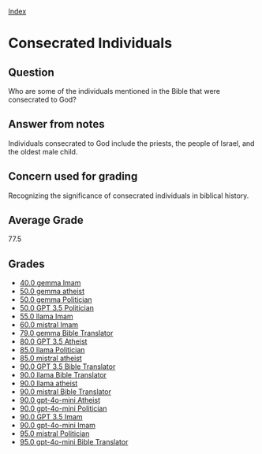 
[Index](../../index.md)
# Consecrated Individuals
## Question
Who are some of the individuals mentioned in the Bible that were consecrated to God?

## Answer from notes
Individuals consecrated to God include the priests, the people of Israel, and the oldest male child.

## Concern used for grading
Recognizing the significance of consecrated individuals in biblical history.

## Average Grade
77.5

## Grades
 * [40.0 gemma Imam](../answers/gemma_Imam/Consecrated_Individuals.md)
 * [50.0 gemma atheist](../answers/gemma_atheist/Consecrated_Individuals.md)
 * [50.0 gemma Politician](../answers/gemma_Politician/Consecrated_Individuals.md)
 * [50.0 GPT 3.5 Politician](../answers/GPT_3.5_Politician/Consecrated_Individuals.md)
 * [55.0 llama Imam](../answers/llama_Imam/Consecrated_Individuals.md)
 * [60.0 mistral Imam](../answers/mistral_Imam/Consecrated_Individuals.md)
 * [79.0 gemma Bible Translator](../answers/gemma_Bible_Translator/Consecrated_Individuals.md)
 * [80.0 GPT 3.5 Atheist](../answers/GPT_3.5_Atheist/Consecrated_Individuals.md)
 * [85.0 llama Politician](../answers/llama_Politician/Consecrated_Individuals.md)
 * [85.0 mistral atheist](../answers/mistral_atheist/Consecrated_Individuals.md)
 * [90.0 GPT 3.5 Bible Translator](../answers/GPT_3.5_Bible_Translator/Consecrated_Individuals.md)
 * [90.0 llama Bible Translator](../answers/llama_Bible_Translator/Consecrated_Individuals.md)
 * [90.0 llama atheist](../answers/llama_atheist/Consecrated_Individuals.md)
 * [90.0 mistral Bible Translator](../answers/mistral_Bible_Translator/Consecrated_Individuals.md)
 * [90.0 gpt-4o-mini Atheist](../answers/gpt-4o-mini_Atheist/Consecrated_Individuals.md)
 * [90.0 gpt-4o-mini Politician](../answers/gpt-4o-mini_Politician/Consecrated_Individuals.md)
 * [90.0 GPT 3.5 Imam](../answers/GPT_3.5_Imam/Consecrated_Individuals.md)
 * [90.0 gpt-4o-mini Imam](../answers/gpt-4o-mini_Imam/Consecrated_Individuals.md)
 * [95.0 mistral Politician](../answers/mistral_Politician/Consecrated_Individuals.md)
 * [95.0 gpt-4o-mini Bible Translator](../answers/gpt-4o-mini_Bible_Translator/Consecrated_Individuals.md)
